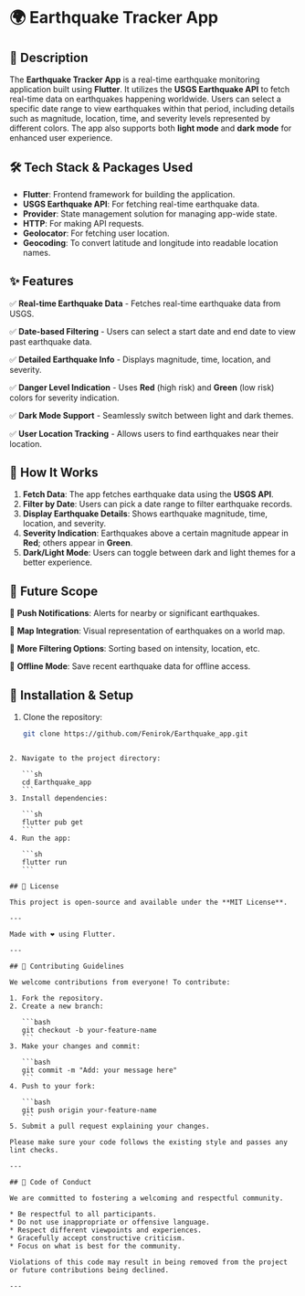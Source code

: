 # 🌍 Earthquake Tracker App

## 📖 Description

The **Earthquake Tracker App** is a real-time earthquake monitoring application built using **Flutter**. It utilizes the **USGS Earthquake API** to fetch real-time data on earthquakes happening worldwide. Users can select a specific date range to view earthquakes within that period, including details such as magnitude, location, time, and severity levels represented by different colors. The app also supports both **light mode** and **dark mode** for enhanced user experience.

## 🛠️ Tech Stack & Packages Used

- **Flutter**: Frontend framework for building the application.
- **USGS Earthquake API**: For fetching real-time earthquake data.
- **Provider**: State management solution for managing app-wide state.
- **HTTP**: For making API requests.
- **Geolocator**: For fetching user location.
- **Geocoding**: To convert latitude and longitude into readable location names.

## ✨ Features

✅ **Real-time Earthquake Data** - Fetches real-time earthquake data from USGS.

✅ **Date-based Filtering** - Users can select a start date and end date to view past earthquake data.

✅ **Detailed Earthquake Info** - Displays magnitude, time, location, and severity.

✅ **Danger Level Indication** - Uses **Red** (high risk) and **Green** (low risk) colors for severity indication.

✅ **Dark Mode Support** - Seamlessly switch between light and dark themes.

✅ **User Location Tracking** - Allows users to find earthquakes near their location.

## 🚀 How It Works

1. **Fetch Data**: The app fetches earthquake data using the **USGS API**.
2. **Filter by Date**: Users can pick a date range to filter earthquake records.
3. **Display Earthquake Details**: Shows earthquake magnitude, time, location, and severity.
4. **Severity Indication**: Earthquakes above a certain magnitude appear in **Red**; others appear in **Green**.
5. **Dark/Light Mode**: Users can toggle between dark and light themes for a better experience.

## 🔮 Future Scope

🔹 **Push Notifications**: Alerts for nearby or significant earthquakes.

🔹 **Map Integration**: Visual representation of earthquakes on a world map.

🔹 **More Filtering Options**: Sorting based on intensity, location, etc.

🔹 **Offline Mode**: Save recent earthquake data for offline access.

## 📂 Installation & Setup

1. Clone the repository:
   ```sh
   git clone https://github.com/Fenirok/Earthquake_app.git
````

2. Navigate to the project directory:

   ```sh
   cd Earthquake_app
   ```
3. Install dependencies:

   ```sh
   flutter pub get
   ```
4. Run the app:

   ```sh
   flutter run
   ```

## 📜 License

This project is open-source and available under the **MIT License**.

---

Made with ❤️ using Flutter.

---

## 🤝 Contributing Guidelines

We welcome contributions from everyone! To contribute:

1. Fork the repository.
2. Create a new branch:

   ```bash
   git checkout -b your-feature-name
   ```
3. Make your changes and commit:

   ```bash
   git commit -m "Add: your message here"
   ```
4. Push to your fork:

   ```bash
   git push origin your-feature-name
   ```
5. Submit a pull request explaining your changes.

Please make sure your code follows the existing style and passes any lint checks.

---

## 📏 Code of Conduct

We are committed to fostering a welcoming and respectful community.

* Be respectful to all participants.
* Do not use inappropriate or offensive language.
* Respect different viewpoints and experiences.
* Gracefully accept constructive criticism.
* Focus on what is best for the community.

Violations of this code may result in being removed from the project or future contributions being declined.

---

